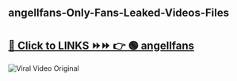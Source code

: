 
 ## angellfans-Only-Fans-Leaked-Videos-Files

# <h2><a href="https://mediaupload.pro?angellfans">🔗 Click to LINKS ⏩⏩ 👉 🟢 angellfans </a></h2>

<a href="https://mediaupload.pro?angellfans" rel="nofollow" data-target="animated-image.originalLink"><img src="https://i.ibb.co.com/xMMVF88/686577567.gif" alt="Viral Video Original" style="max-width: 100%; display: inline-block;" data-target="animated-image.originalImage"></a>